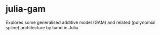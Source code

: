 # julia-gam
Explores some generalised additive model (GAM) and related (polynomial spline) architecture by hand in Julia.
